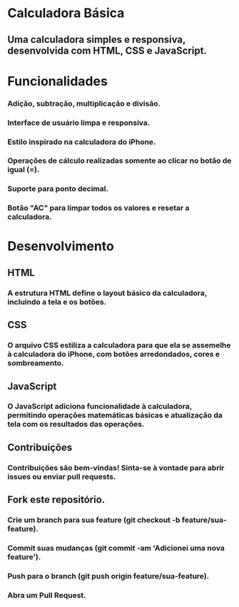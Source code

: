 # Calculadora Básica
## Uma calculadora simples e responsiva, desenvolvida com HTML, CSS e JavaScript.

# Funcionalidades

### Adição, subtração, multiplicação e divisão.
### Interface de usuário limpa e responsiva.
### Estilo inspirado na calculadora do iPhone.
### Operações de cálculo realizadas somente ao clicar no botão de igual (=).
### Suporte para ponto decimal.
### Botão "AC" para limpar todos os valores e resetar a calculadora.

# Desenvolvimento

## HTML
### A estrutura HTML define o layout básico da calculadora, incluindo a tela e os botões.

## CSS
### O arquivo CSS estiliza a calculadora para que ela se assemelhe à calculadora do iPhone, com botões arredondados, cores e sombreamento.

## JavaScript
### O JavaScript adiciona funcionalidade à calculadora, permitindo operações matemáticas básicas e atualização da tela com os resultados das operações.

## Contribuições
### Contribuições são bem-vindas! Sinta-se à vontade para abrir issues ou enviar pull requests.

## Fork este repositório.
### Crie um branch para sua feature (git checkout -b feature/sua-feature).
### Commit suas mudanças (git commit -am 'Adicionei uma nova feature').
### Push para o branch (git push origin feature/sua-feature).
### Abra um Pull Request.
